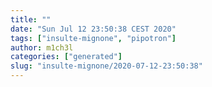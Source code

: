 ```yaml
---
title: ""
date: "Sun Jul 12 23:50:38 CEST 2020"
tags: ["insulte-mignone", "pipotron"]
author: m1ch3l
categories: ["generated"]
slug: "insulte-mignone/2020-07-12-23:50:38"
---
```



